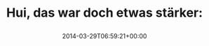 ---
retweeted: false
source: <a href="http://www.myplume.com/" rel="nofollow">Plume for Android</a>
entities:
  hashtags: []
  symbols: []
  user_mentions: []
  urls:
  - url: http://t.co/VCdmmf2tzI
    expanded_url: http://www.reuters.com/article/2014/03/29/us-earthquake-california-idUSBREA2S03H20140329
    display_url: reuters.com/article/2014/0…
    indices:
    - '33'
    - '55'
display_text_range:
- '0'
- '55'
favorite_count: '0'
id_str: '449802977717387264'
truncated: false
retweet_count: '0'
id: '449802977717387264'
possibly_sensitive: false
created_at: Sat Mar 29 06:59:21 +0000 2014
favorited: false
full_text: 'Hui, das war doch etwas stärker:'
lang: de
quote_url: http://www.reuters.com/article/2014/03/29/us-earthquake-california-idUSBREA2S03H20140329
tags:
- pesos/twitter
date: '2014-03-29T06:59:21+00:00'
src: https://twitter.com/bascht/status/449802977717387264
original_url: https://twitter.com/bascht/status/449802977717387264
type: twitter_tweet
text: 'Hui, das war doch etwas stärker:'
title: 'Hui, das war doch etwas stärker:

  '

---